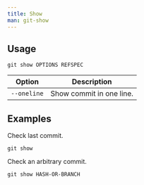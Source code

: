 ```yaml
---
title: Show
man: git-show
---
```


## Usage

```shell
git show OPTIONS REFSPEC
```

| Option      | Description              |
| ----------- | ------------------------ |
| `--oneline` | Show commit in one line. |

## Examples

Check last commit.

```shell
git show
```

Check an arbitrary commit.

```shell
git show HASH-OR-BRANCH
```
